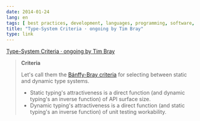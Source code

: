 ```yaml
---
date: 2014-01-24
lang: en
tags: [ best practices, development, languages, programming, software, type systems ]
title: "Type-System Criteria · ongoing by Tim Bray"
type: link
---
```


[Type-System Criteria · ongoing by Tim
Bray](https://www.tbray.org/ongoing/When/201x/2011/12/27/Type-Systems)

> **Cri­te­ria**
>
> Let's call them the [Bánffy-Bray
> cri­te­ria](https://twitter.com/rbanffy/statuses/118455022945173504) for
> se­lect­ing be­tween sta­tic and dy­namic type sys­tems.
>
> -    Sta­tic typ­ing's at­trac­tive­ness is a di­rect func­tion (and dy­namic
>     typ­ing's an in­verse func­tion) of API sur­face size.
> -    Dy­namic typ­ing's at­trac­tive­ness is a di­rect func­tion (and sta­tic
>     typ­ing's an in­verse func­tion) of unit test­ing work­a­bil­ity.

